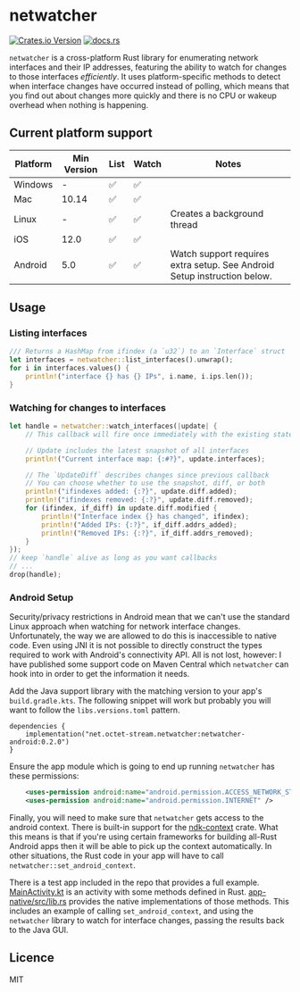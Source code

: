 # netwatcher

[![Crates.io Version](https://img.shields.io/crates/v/netwatcher)](https://crates.io/crates/netwatcher)
[![docs.rs](https://img.shields.io/docsrs/netwatcher)](https://docs.rs/netwatcher)

`netwatcher` is a cross-platform Rust library for enumerating network interfaces and their IP addresses, featuring the ability to watch for changes to those interfaces _efficiently_. It uses platform-specific methods to detect when interface changes have occurred instead of polling, which means that you find out about changes more quickly and there is no CPU or wakeup overhead when nothing is happening.

## Current platform support

| Platform | Min Version | List | Watch | Notes                                                                                 |
|----------|-------------|------|-------|---------------------------------------------------------------------------------------|
| Windows  | -           | ✅    | ✅     |                                                                                       |
| Mac      | 10.14       | ✅    | ✅     |                                                                                       |
| Linux    | -           | ✅    | ✅     | Creates a background thread                                                           |
| iOS      | 12.0        | ✅    | ✅     |                                                                                       |
| Android  | 5.0         | ✅    | ✅     | Watch support requires extra setup. See Android Setup instruction below.              |

## Usage

### Listing interfaces

```rust
/// Returns a HashMap from ifindex (a `u32`) to an `Interface` struct
let interfaces = netwatcher::list_interfaces().unwrap();
for i in interfaces.values() {
    println!("interface {} has {} IPs", i.name, i.ips.len());
}
```

### Watching for changes to interfaces

```rust
let handle = netwatcher::watch_interfaces(|update| {
    // This callback will fire once immediately with the existing state

    // Update includes the latest snapshot of all interfaces
    println!("Current interface map: {:#?}", update.interfaces);

    // The `UpdateDiff` describes changes since previous callback
    // You can choose whether to use the snapshot, diff, or both
    println!("ifindexes added: {:?}", update.diff.added);
    println!("ifindexes removed: {:?}", update.diff.removed);
    for (ifindex, if_diff) in update.diff.modified {
        println!("Interface index {} has changed", ifindex);
        println!("Added IPs: {:?}", if_diff.addrs_added);
        println!("Removed IPs: {:?}", if_diff.addrs_removed);
    }
});
// keep `handle` alive as long as you want callbacks
// ...
drop(handle);
```

### Android Setup

Security/privacy restrictions in Android mean that we can't use the standard Linux approach when watching for network interface changes. Unfortunately, the way we are allowed to do this is inaccessible to native code. Even using JNI it is not possible to directly construct the types required to work with Android's connectivity API. All is not lost, however: I have published some support code on Maven Central which `netwatcher` can hook into in order to get the information it needs.

Add the Java support library with the matching version to your app's `build.gradle.kts`. The following snippet will work but probably you will want to follow the `libs.versions.toml` pattern.

```
dependencies {
    implementation("net.octet-stream.netwatcher:netwatcher-android:0.2.0")
}
```

Ensure the app module which is going to end up running `netwatcher` has these permissions:

```xml
    <uses-permission android:name="android.permission.ACCESS_NETWORK_STATE" />
    <uses-permission android:name="android.permission.INTERNET" />
```

Finally, you will need to make sure that `netwatcher` gets access to the android context. There is built-in support for the [ndk-context](https://crates.io/crates/ndk-context) crate. What this means is that if you're using certain frameworks for building all-Rust Android apps then it will be able to pick up the context automatically. In other situations, the Rust code in your app will have to call `netwatcher::set_android_context`.

There is a test app included in the repo that provides a full example. [MainActivity.kt](https://github.com/thombles/netwatcher/blob/main/android/app/src/main/java/net/octet_stream/netwatcher/netwatchertestapp/MainActivity.kt) is an activity with some methods defined in Rust. [app-native/src/lib.rs](https://github.com/thombles/netwatcher/blob/main/android/app-native/src/lib.rs) provides the native implementations of those methods. This includes an example of calling `set_android_context`, and using the `netwatcher` library to watch for interface changes, passing the results back to the Java GUI.

## Licence

MIT
